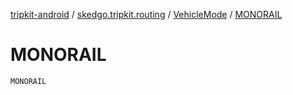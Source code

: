 [tripkit-android](../../index.md) / [skedgo.tripkit.routing](../index.md) / [VehicleMode](index.md) / [MONORAIL](./-m-o-n-o-r-a-i-l.md)

# MONORAIL

`MONORAIL`